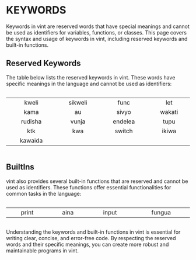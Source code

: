 # KEYWORDS

Keywords in vint are reserved words that have special meanings and cannot be used as identifiers for variables, functions, or classes. This page covers the syntax and usage of keywords in vint, including reserved keywords and built-in functions.

## Reserved Keywords

The table below lists the reserved keywords in vint. These words have specific meanings in the language and cannot be used as identifiers:

<table style="display: inline-table; width: 100%; text-align: center">
<tbody>
  <tr>
    <td>kweli</td>
    <td>sikweli</td>
    <td>func</td>
    <td>let</td>
  </tr>
  <tr>
    <td>kama</td>
    <td>au</td>
    <td>sivyo</td>
    <td>wakati</td>
  </tr>
  <tr>
    <td>rudisha</td>
    <td>vunja</td>
    <td>endelea</td>
    <td>tupu</td>
  </tr>
  <tr>
    <td>ktk</td>
    <td>kwa</td>
    <td>switch</td>
    <td>ikiwa</td>
  </tr>
  <tr>
    <td>kawaida</td>
    <td></td>
    <td></td>
    <td></td>
  </tr>
</tbody>
</table>

## BuiltIns

vint also provides several built-in functions that are reserved and cannot be used as identifiers. These functions offer essential functionalities for common tasks in the language:

<table style="display: inline-table; width: 100%; text-align: center">
<tbody>
<tr>
    <td>print</td>
    <td>aina</td>
    <td>input</td>
    <td>fungua</td>
  </tr>
</tbody>
</table>

Understanding the keywords and built-in functions in vint is essential for writing clear, concise, and error-free code. By respecting the reserved words and their specific meanings, you can create more robust and maintainable programs in vint.